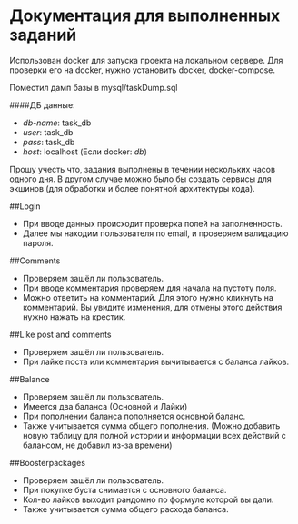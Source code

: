 # Документация для выполненных заданий

Использован docker для запуска проекта на локальном сервере.
Для проверки его на docker, нужно установить docker, docker-compose.

Поместил дамп базы в mysql/taskDump.sql

####ДБ данные:
- *db-name*: task_db
- *user*: task_db
- *pass*: task_db
- *host*: localhost (Если docker: *db*)


Прошу учесть что, задания выполнены в течении нескольких часов одного дня.
В другом случае можно было бы создать сервисы для экшинов (для обработки и более понятной архитектуры кода).

##Login
- При вводе данных происходит проверка полей на заполненность.
- Далее мы находим пользователя по email, и проверяем валидацию пароля.

##Comments
- Проверяем зашёл ли пользователь.
- При вводе комментария проверяем для начала на пустоту поля.
- Можно ответить на комментарий. Для этого нужно кликнуть на комментарий. 
  Вы увидите изменения, для отмены этого действия нужно нажать на крестик.

##Like post and comments
- Проверяем зашёл ли пользователь.
- При лайке поста или комментария вычитывается с баланса лайков.

##Balance
- Проверяем зашёл ли пользователь.
- Имеется два баланса (Основной и Лайки)  
- При пополнении баланса пополняется основной баланс.
- Также учитывается сумма общего пополнения.
  (Можно добавить новую таблицу для полной истории и информации всех действий с балансом, не добавил из-за времени)

##Boosterpackages
- Проверяем зашёл ли пользователь.
- При покупке буста снимается с основного баланса.
- Кол-во лайков выходит рандомно по формуле которой вы дали. 
- Также учитывается сумма общего расхода баланса.